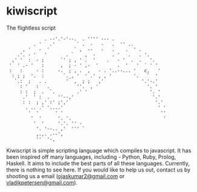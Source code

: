 kiwiscript
==========
The flightless script

                  . --'.'-'--.  . '''' --- .
              . '   .'        ` .  -   -   .  '' ..
          , '   -  '         ` ,  --   -   .    .  ' .
        .'. - '   '       . `    ,  -      . '   .   . '.
      ,' '  :  - ;      `' ; , ' .  '    .   - '  .  .   '.
     '  ' .- '   :      ,  ; - ' ,-  '       .  '   '  ` ' '
     :   :     - :     -.  ; , .  ,   - . '..--... '   c,   '
      : ; ;  '.  :       `._, '  ' .' , , '        '.   `  '
       `.:  ;   . .       '  ,  ; ;   ,'              '.'-.'
         : '   :   .          ''.  , '                  '. '
         : :  ;  .  `.        .' '                       '. '
          .'  ' :  .   ''--,'                             '.'
          : :  ; ,' :' ;','                                '.'
           . .. .' '....'                                   ' '
            '  '      ' '                                    ''
             '  '      '. '.                                  '
              '  '     '.'. '' -
               '. '--.. ,'  ''' `
               ,.,. .--',
               ''  '-,
Kiwiscript is simple scripting language which compiles to javascript. It has been inspired off many languages, including - Python, Ruby, Prolog, Haskell. It aims to include the best parts of all these languages. Currently, there is nothing to see here. If you would like to help us out, contact us by shooting us a email (ojaskumar2@gmail.com or vladikpetersen@gmail.com).
